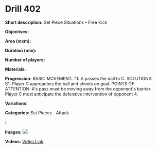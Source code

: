 # Drill 402

**Short description:**
Set Piece Situations – Free Kick

**Objectives:**


**Area (mxm):**


**Duration (min):**


**Number of players:**


**Materials:**


**Progression:**
BASIC MOVEMENT: T1: A passes the ball to C. SOLUTIONS: S1: Player C approaches the ball and shoots on goal. POINTS OF ATTENTION: A's pass must be moving away from the opponent's barrier. Player C must anticipate the defensive intervention of opponent 4.

**Variations:**


**Categories:**
Set Pieces - Attack

**:**


**Images:**
![](https://www.coachingfutsal.com/\images\fc353a9a4729e6a3aa40257ae8183a01be0554db7e03b02fdce9f3f4b6fe9d550391cfc52448eb44bb5c8e91c1887503936dd7f460507f850023e98447617eb04df5b90046d41.jpg)

**Videos:**
[Video Link](https://www.youtube.com/embed/vf-V3_yAY2w)

